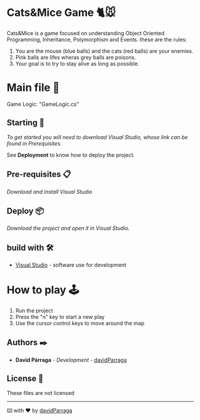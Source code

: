 # Cats&Mice Game 🐈🐭

Cats&Mice is a game focused on understanding Object Oriented Programming, Inheritance, Polymorphism and Events.
these are the rules:
1) You are the mouse (blue balls) and the cats (red balls) are your enemies.
2) Pink balls are lifes wheras grey balls are poisons.
3) Your goal is to try to stay alive as long as possible.

# Main file 👀
Game Logic: "GameLogic.cs"

## Starting 🚀

_To get started you will need to download Visual Studio, whose link can be found in Prerequisites._

See **Deployment** to know how to deploy the project.

## Pre-requisites 📋

_Download and install Visual Studio_

## Deploy 📦

_Download the project and open it in Visual Studio._

## build with 🛠️

* [Visual Studio](https://visualstudio.microsoft.com/es/downloads/) - software use for development

# How to play 🕹
1) Run the project
2) Press the "n" key to start a new play
3) Use the cursor control keys to move around the map

## Authors ✒️

* **David Párraga** - *Development* - [davidParraga](https://github.com/davidParraga)

## License 📄

These files are not licensed

---
⌨️ with ❤️ by [davidParraga](https://github.com/davidParraga)
